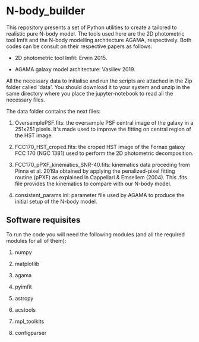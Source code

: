 # N-body_builder
This repository presents a set of Python utilities to create a tailored to realistic pure N-body model. The tools used here are the 2D photometric tool Imfit and the N-body modelling architecture AGAMA, respectively. Both codes can be consult on their respective papers as follows:

- 2D photometric tool Imfit: Erwin 2015.

- AGAMA galaxy model architecture: Vasiliev 2019.

All the necessary data to initialise and run the scripts are attached in the Zip folder called 'data'. You should download it to your system and unzip in the same directory where you place the jupyter-notebook to read all the necessary files.

The data folder contains the next files:

1. OversamplePSF.fits: the oversample PSF central image of the galaxy in a 251x251 pixels. It's made used to improve the fitting on central region of the HST image.

2. FCC170_HST_croped.fits: the croped HST image of the Fornax galaxy FCC 170 (NGC 1381) used to perform the 2D photometric decomposition.

3. FCC170_pPXF_kinematics_SNR-40.fits: kinematics data proceding from Pinna et al. 2019a obtained by applying the penalized-pixel fitting routine (pPXF) as explained in Cappellari  &  Emsellem  (2004). This .fits file provides the kinematics to compare with our N-body model.

4. consistent_params.ini: parameter file used by AGAMA to produce the initial setup of the N-body model.

## Software requisites

To run the code you will need the following modules (and all the required modules for all of them):

1. numpy

2. matplotlib

3. agama

4. pyimfit

5. astropy

6. acstools

7. mpl_toolkits

8. configparser
